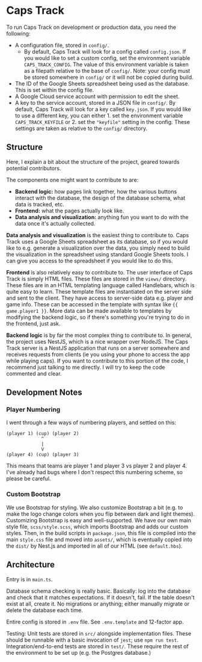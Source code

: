 # Caps Track

To run Caps Track on development or production data, you need the following:
- A configuration file, stored in `config/`.
  - By default, Caps Track will look for a config called `config.json`. If you would like to set a custom config, set the environment variable `CAPS_TRACK_CONFIG`. The value of this environment variable is taken as a filepath relative to the base of `config/`. Note: your config must be stored somewhere in `config/` or it will not be copied during build.
- The ID of the Google Sheets spreadsheet being used as the database. This is set within the config file.
- A Google Cloud service account with permission to edit the sheet.
- A key to the service account, stored in a JSON file in `config/`. By default, Caps Track will look for a key called `key.json`. If you would like to use a different key, you can either 1. set the environment variable `CAPS_TRACK_KEYFILE` or 2. set the `"keyfile"` setting in the config. These settings are taken as relative to the `config/` directory.

## Structure

Here, I explain a bit about the structure of the project, geared towards potential contributors.

The components one might want to contribute to are:
- **Backend logic:** how pages link together, how the various buttons interact with the database, the design of the database schema, what data is tracked, etc.
- **Frontend:** what the pages actually look like.
- **Data analysis and visualization:** anything fun you want to do with the data once it's actually collected.


**Data analysis and visualization** is the easiest thing to contribute to. Caps Track uses a Google Sheets spreadsheet as its database, so if you would like to e.g. generate a visualization over the data, you simply need to build the visualization in the spreadsheet using standard Google Sheets tools. I can give you access to the spreadsheet if you would like to do this.

**Frontend** is also relatively easy to contribute to. The user interface of Caps Track is simply HTML files. These files are stored in the `views/` directory. These files are in an HTML templating language called Handlebars, which is quite easy to learn. These template files are instantiated on the server side and sent to the client. They have access to server-side data e.g. player and game info. These can be accessed in the template with syntax like `{{ game.player1 }}`. More data can be made available to templates by modifying the backend logic, so if there's something you're trying to do in the frontend, just ask.

**Backend logic** is by far the most complex thing to contribute to. In general, the project uses NestJS, which is a nice wrapper over NodeJS. The Caps Track server is a NestJS application that runs on a server somewhere and receives requests from clients (ie you using your phone to access the app while playing caps). If you want to contribute to this portion of the code, I recommend just talking to me directly. I will try to keep the code commented and clear.

## Development Notes

### Player Numbering

I went through a few ways of numbering players, and settled on this:
```
(player 1) (cup) (player 2)
             ^
             |
             V
(player 4) (cup) (player 3)
```
This means that teams are player 1 and player 3 vs player 2 and player 4. I've already had bugs where I don't respect this numbering scheme, so please be careful.

### Custom Bootstrap 

We use Bootstrap for styling. We also customize Bootstrap a bit (e.g. to make the logo change colors when you flip between dark and light themes). Customizing Bootstrap is easy and well-supported. We have our own main style file, `scss/style.scss`, which imports Bootstrap and adds our custom styles. Then, in the build scripts in `package.json`, this file is compiled into the main `style.css` file and moved into `assets/`, which is eventually copied into the `dist/` by Nest.js and imported in all of our HTML (see `default.hbs`).

## Architecture

Entry is in `main.ts`.

Database schema checking is really basic. Basically: log into the database and check that it matches expectations. If it doesn't, fail. If the table doesn't exist at all, create it. No migrations or anything; either manually migrate or delete the database each time.

Entire config is stored in `.env` file. See `.env.template` and 12-factor app.

Testing:
Unit tests are stored in `src/` alongside implementation files. These should be runnable with a basic invocation of `jest`; use `npm run test`.
Integration/end-to-end tests are stored in `test/`. These require the rest of the environment to be set up (e.g. the Postgres database.)